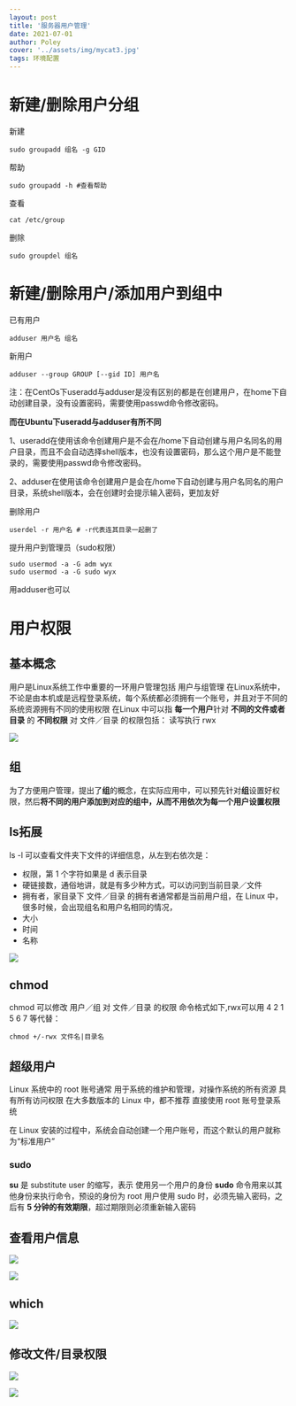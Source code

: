 ```yaml
---
layout: post
title: '服务器用户管理'
date: 2021-07-01
author: Poley
cover: '../assets/img/mycat3.jpg'
tags: 环境配置
---
```


# 新建/删除用户分组
新建

```
sudo groupadd 组名 -g GID
```
帮助
```
sudo groupadd -h #查看帮助
```

查看
```
cat /etc/group
```

删除
```
sudo groupdel 组名
```

# 新建/删除用户/添加用户到组中
已有用户
```
adduser 用户名 组名
```

新用户
```
adduser --group GROUP [--gid ID] 用户名
```

注：在CentOs下useradd与adduser是没有区别的都是在创建用户，在home下自动创建目录，没有设置密码，需要使用passwd命令修改密码。

**而在Ubuntu下useradd与adduser有所不同**

1、useradd在使用该命令创建用户是不会在/home下自动创建与用户名同名的用户目录，而且不会自动选择shell版本，也没有设置密码，那么这个用户是不能登录的，需要使用passwd命令修改密码。

2、adduser在使用该命令创建用户是会在/home下自动创建与用户名同名的用户目录，系统shell版本，会在创建时会提示输入密码，更加友好

删除用户
```
userdel -r 用户名 # -r代表连其目录一起删了
```

提升用户到管理员（sudo权限）
```
sudo usermod -a -G adm wyx
sudo usermod -a -G sudo wyx
```
用adduser也可以


# 用户权限

## 基本概念
用户是Linux系统工作中重要的一环用户管理包括 用户与组管理
在Linux系统中，不论是由本机或是远程登录系统，每个系统都必须拥有一个账号，并且对于不同的系统资源拥有不同的使用权限
在Linux 中可以指 **每一个用户**针对 **不同的文件或者目录** 的 **不同权限**
对 文件／目录 的权限包括：
读写执行 rwx

![](/assets/img/20210707/rwx.png)

## 组
为了方便用户管理，提出了**组**的概念，在实际应用中，可以预先针对**组**设置好权限，然后**将不同的用户添加到对应的组中，从而不用依次为每一个用户设置权限**

## ls拓展

ls -l 可以查看文件夹下文件的详细信息，从左到右依次是：
+ 权限，第 1 个字符如果是 d 表示目录
+ 硬链接数，通俗地讲，就是有多少种方式，可以访问到当前目录／文件
+ 拥有者，家目录下 文件／目录 的拥有者通常都是当前用户组，在 Linux 中，很多时候，会出现组名和用户名相同的情况，
+ 大小
+ 时间
+ 名称

![](/assets/img/20210707/lsl.png)

## chmod
chmod 可以修改 用户／组 对 文件／目录 的权限
命令格式如下,rwx可以用 4 2 1  5 6 7 等代替：
```
chmod +/-rwx 文件名|目录名
```

## 超级用户

Linux 系统中的 root 账号通常 用于系统的维护和管理，对操作系统的所有资源 具有所有访问权限
在大多数版本的 Linux 中，都不推荐 直接使用 root 账号登录系统

在 Linux 安装的过程中，系统会自动创建一个用户账号，而这个默认的用户就称为“标准用户”

### sudo
**su** 是 substitute user 的缩写，表示 使用另一个用户的身份
**sudo** 命令用来以其他身份来执行命令，预设的身份为 root
用户使用 sudo 时，必须先输入密码，之后有 **5 分钟的有效期限**，超过期限则必须重新输入密码

## 查看用户信息

![](/assets/img/20210707/userinfo.png)

![](/assets/img/20210707/usermod.png)

## which
![](/assets/img/20210707/which.png)

## 修改文件/目录权限
![](/assets/img/20210707/chown.png)

![](/assets/img/20210707/chmod.png)
